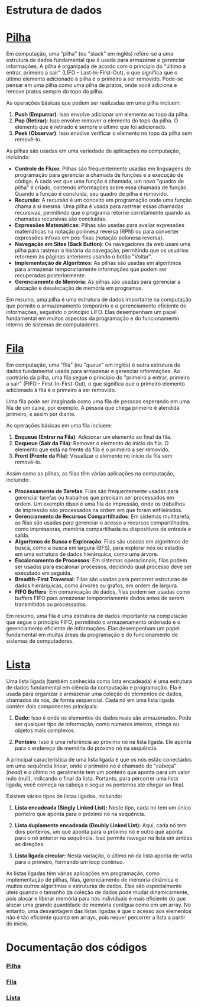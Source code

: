 # Estrutura de dados

# [Pilha](Docs/Pilha.md)

Em computação, uma "pilha" (ou "stack" em inglês) refere-se a uma estrutura de dados fundamental que é usada para armazenar e gerenciar informações. A pilha é organizada de acordo com o princípio do "último a entrar, primeiro a sair" (LIFO - Last-In-First-Out), o que significa que o último elemento adicionado à pilha é o primeiro a ser removido. Pode-se pensar em uma pilha como uma pilha de pratos, onde você adiciona e remove pratos sempre do topo da pilha.

As operações básicas que podem ser realizadas em uma pilha incluem:

1. **Push (Empurrar)**: Isso envolve adicionar um elemento ao topo da pilha.
2. **Pop (Retirar)**: Isso envolve remover o elemento do topo da pilha. O elemento que é retirado é sempre o último que foi adicionado.
3. **Peek (Observar)**: Isso envolve verificar o elemento no topo da pilha sem removê-lo.

As pilhas são usadas em uma variedade de aplicações na computação, incluindo:

- **Controle de Fluxo**: Pilhas são frequentemente usadas em linguagens de programação para gerenciar a chamada de funções e a execução de código. A cada vez que uma função é chamada, um novo "quadro de pilha" é criado, contendo informações sobre essa chamada de função. Quando a função é concluída, seu quadro de pilha é removido.
- **Recursão**: A recursão é um conceito em programação onde uma função chama a si mesma. Uma pilha é usada para rastrear essas chamadas recursivas, permitindo que o programa retorne corretamente quando as chamadas recursivas são concluídas.
- **Expressões Matemáticas**: Pilhas são usadas para avaliar expressões matemáticas na notação polonesa reversa (RPN) ou para converter expressões infixas em pós-fixas (notação polonesa reversa).
- **Navegação em Sites (Back Button)**: Os navegadores da web usam uma pilha para rastrear a história da navegação, permitindo que os usuários retornem às páginas anteriores usando o botão "Voltar".
- **Implementação de Algoritmos**: As pilhas são usadas em algoritmos para armazenar temporariamente informações que podem ser recuperadas posteriormente.
- **Gerenciamento de Memória**: As pilhas são usadas para gerenciar a alocação e desalocação de memória em programas.

Em resumo, uma pilha é uma estrutura de dados importante na computação que permite o armazenamento temporário e o gerenciamento eficiente de informações, seguindo o princípio LIFO. Elas desempenham um papel fundamental em muitos aspectos da programação e do funcionamento interno de sistemas de computadores.

# [Fila](Docs/Fila.md)

Em computação, uma "fila" (ou "*queue*" em inglês) é outra estrutura de dados fundamental usada para armazenar e gerenciar informações. Ao contrário da pilha, uma fila segue o princípio do "primeiro a entrar, primeiro a sair" (FIFO - First-In-First-Out), o que significa que o primeiro elemento adicionado à fila é o primeiro a ser removido.

Uma fila pode ser imaginada como uma fila de pessoas esperando em uma fila de um caixa, por exemplo. A pessoa que chega primeiro é atendida primeiro, e assim por diante.

As operações básicas em uma fila incluem:

1. **Enqueue (Entrar na Fila)**: Adicionar um elemento ao final da fila.
2. **Dequeue (Sair da Fila)**: Remover o elemento do início da fila. O elemento que está na frente da fila é o primeiro a ser removido.
3. **Front (Frente da Fila)**: Visualizar o elemento no início da fila sem removê-lo.

Assim como as pilhas, as filas têm várias aplicações na computação, incluindo:

- **Processamento de Tarefas**: Filas são frequentemente usadas para gerenciar tarefas ou trabalhos que precisam ser processados em ordem. Um exemplo disso é uma fila de impressão, onde os trabalhos de impressão são processados na ordem em que foram enfileirados.
- **Gerenciamento de Recursos Compartilhados**: Em sistemas multitarefa, as filas são usadas para gerenciar o acesso a recursos compartilhados, como impressoras, memória compartilhada ou dispositivos de entrada e saída.
- **Algoritmos de Busca e Exploração**: Filas são usadas em algoritmos de busca, como a busca em largura (BFS), para explorar nós ou estados em uma estrutura de dados hierárquica, como uma árvore.
- **Escalonamento de Processos**: Em sistemas operacionais, filas podem ser usadas para escalonar processos, decidindo qual processo deve ser executado em seguida.
- **Breadth-First Traversal**: Filas são usadas para percorrer estruturas de dados hierárquicas, como árvores ou grafos, em ordem de largura.
- **FIFO Buffers**: Em comunicação de dados, filas podem ser usadas como buffers FIFO para armazenar temporariamente dados antes de serem transmitidos ou processados.

Em resumo, uma fila é uma estrutura de dados importante na computação que segue o princípio FIFO, permitindo o armazenamento ordenado e o gerenciamento eficiente de informações. Elas desempenham um papel fundamental em muitas áreas da programação e do funcionamento de sistemas de computadores.

# [Lista](Docs/Lista.md)
Uma lista ligada (também conhecida como lista encadeada) é uma estrutura de dados fundamental em ciência da computação e programação. Ela é usada para organizar e armazenar uma coleção de elementos de dados, chamados de nós, de forma sequencial. Cada nó em uma lista ligada contém dois componentes principais:

1. **Dado:** Isso é onde os elementos de dados reais são armazenados. Pode ser qualquer tipo de informação, como números inteiros, strings ou objetos mais complexos.

2. **Ponteiro**: Isso é uma referência ao próximo nó na lista ligada. Ele aponta para o endereço de memória do próximo nó na sequência.

A principal característica de uma lista ligada é que os nós estão conectados em uma sequência linear, onde o primeiro nó é chamado de "cabeça" (*head*) e o último nó geralmente tem um ponteiro que aponta para um valor nulo (null), indicando o final da lista. Portanto, para percorrer uma lista ligada, você começa na cabeça e segue os ponteiros até chegar ao final.

Existem vários tipos de listas ligadas, incluindo:

1. **Lista encadeada (Singly Linked List):** Neste tipo, cada nó tem um único ponteiro que aponta para o próximo nó na sequência.

2. **Lista duplamente encadeada (Doubly Linked List):** Aqui, cada nó tem dois ponteiros, um que aponta para o próximo nó e outro que aponta para o nó anterior na sequência. Isso permite navegar na lista em ambas as direções.

3. **Lista ligada circular:** Nesta variação, o último nó da lista aponta de volta para o primeiro, formando um loop contínuo.

As listas ligadas têm várias aplicações em programação, como implementação de pilhas, filas, gerenciamento de memória dinâmica e muitos outros algoritmos e estruturas de dados. Elas são especialmente úteis quando o tamanho da coleção de dados pode mudar dinamicamente, pois alocar e liberar memória para nós individuais é mais eficiente do que alocar uma grande quantidade de memória contígua como em um array. No entanto, uma desvantagem das listas ligadas é que o acesso aos elementos não é tão eficiente quanto em arrays, pois requer percorrer a lista a partir do início.

# Documentação dos códigos

###  [Pilha](Docs/Pilha.md)

### [Fila](Docs/Fila.md)

### [Lista](Docs/Lista.md)